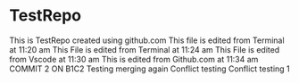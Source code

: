 # TestRepo
This is TestRepo created using github.com
This file is edited from Terminal at 11:20 am
This File is edited from Terminal at 11:24 am
This File is edited from Vscode at 11:30 am
This is edited from Github.com at 11:34 am
COMMIT 2 ON B1C2
Testing merging again
Conflict testing
Conflict testing 1